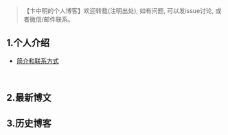 > 【卞中明的个人博客】欢迎转载(注明出处), 如有问题, 可以发issue讨论, 或者微信/邮件联系。
## 1.个人介绍
- <a href="/showMyself.md">简介和联系方式</a>

  ​
## 2.最新博文
## 3.历史博客
